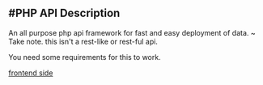 #PHP API
Description
----------------
An all purpose php api framework for fast and easy deployment of data.
~ Take note. this isn't a rest-like or rest-ful api.

You need some requirements for this to work.

<a href="https://github.com/fallen90/stsadmin-frontend">frontend side</a>
